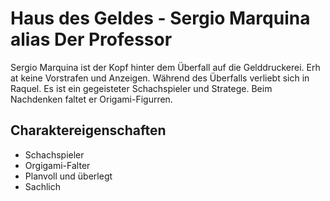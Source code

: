 # Haus des Geldes - Sergio Marquina alias Der Professor

Sergio Marquina ist der Kopf hinter dem Überfall auf die Gelddruckerei. Erh at  keine Vorstrafen und Anzeigen. Während des Überfalls verliebt sich in Raquel. Es ist ein gegeisteter Schachspieler und Stratege. Beim Nachdenken faltet er Origami-Figurren.

## Charaktereigenschaften
* Schachspieler
* Orgigami-Falter
* Planvoll und überlegt
* Sachlich 

